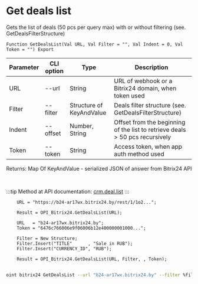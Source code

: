 ﻿---
sidebar_position: 4
---

# Get deals list
 Gets the list of deals (50 pcs per query max) with or without filtering (see. GetDealsFilterStructure)



`Function GetDealsList(Val URL, Val Filter = "", Val Indent = 0, Val Token = "") Export`

  | Parameter | CLI option | Type | Description |
  |-|-|-|-|
  | URL | --url | String | URL of webhook or a Bitrix24 domain, when token used |
  | Filter | --filter | Structure of KeyAndValue | Deals filter structure (see. GetDealsFilterStructure) |
  | Indent | --offset | Number, String | Offset from the beginning of the list to retrieve deals > 50 pcs recursively |
  | Token | --token | String | Access token, when app auth method used |

  
  Returns:  Map Of KeyAndValue - serialized JSON of answer from Bitrix24 API

<br/>

:::tip
Method at API documentation: [crm.deal.list](https://dev.1c-bitrix.ru/rest_help/crm/cdeals/crm_deal_list.php)
:::
<br/>


```bsl title="Code example"
    URL = "https://b24-ar17wx.bitrix24.by/rest/1/1o2...";

    Result = OPI_Bitrix24.GetDealsList(URL);

    URL   = "b24-ar17wx.bitrix24.by";
    Token = "6476c766006e9f06006b12e400000001000...";

    Filter = New Structure;
    Filter.Insert("TITLE"      , "Sale in RUB");
    Filter.Insert("CURRENCY_ID", "RUB");

    Result = OPI_Bitrix24.GetDealsList(URL, Filter, , Token);
```



```sh title="CLI command example"
    
oint bitrix24 GetDealsList --url "b24-ar17wx.bitrix24.by" --filter %filter% --offset %offset% --token "6476c766006e9f06006b12e400000001000..."

```

```json title="Result"

```
